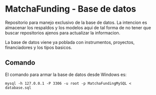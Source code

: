 # MatchaFunding - Base de datos

Repositorio para manejo exclusivo de la base de datos. La intencion es almacenar los respaldos y los modelos aqui de tal forma de no tener que buscar repositorios ajenos para actualizar la informacion.

La base de datos viene ya poblada con instrumentos, proyectos, financiadores y los tipos basicos.

## Comando

El comando para armar la base de datos desde Windows es:

```
mysql -h 127.0.0.1 -P 3306 -u root -p MatchaFundingMySQL < database.sql
```